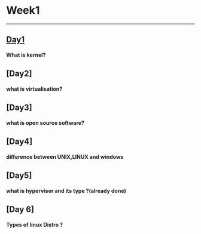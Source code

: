 # Week1 
----------------------------------------------------
## [Day1](https://github.com/devratapuri/30daysofdev/blob/master/Day1.md) 

#### What is kernel?

## [Day2]

#### what is virtualisation?

## [Day3]

#### what is open source software?

## [Day4]

#### difference between UNIX,LINUX and windows 

## [Day5]

#### what is hypervisor and its type ?(already done)

## [Day 6]

#### Types of linux Distro ?

